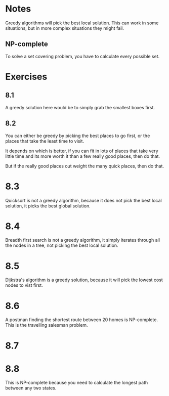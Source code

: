 # Notes

Greedy algorithms will pick the best local solution. This can work in some situations, but in more complex situations they might fail.

## NP-complete

To solve a set covering problem, you have to calculate every possible set. 

# Exercises

## 8.1

A greedy solution here would be to simply grab the smallest boxes first. 

## 8.2

You can either be greedy by picking the best places to go first, or the places that take the least time to visit.

It depends on which is better, if you can fit in lots of places that take very little time and its more worth it than a few really good places, then do that.

But if the really good places out weight the many quick places, then do that.

# 8.3

Quicksort is not a greedy algorithm, because it does not pick the best local solution, it picks the best global solution.

# 8.4

Breadth first search is not a greedy algorithm, it simply iterates through all the nodes in a tree, not picking the best local solution.

# 8.5

Dijkstra's algorithm is a greedy solution, because it will pick the lowest cost nodes to vist first.

# 8.6

A postman finding the shortest route between 20 homes is NP-complete. This is the travelling salesman problem.

# 8.7



# 8.8

This is NP-complete because you need to calculate the longest path between any two states.